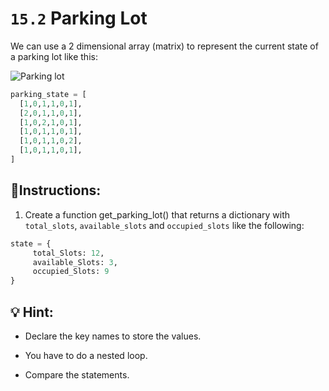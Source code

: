 # `15.2` Parking Lot

We can use a 2 dimensional array (matrix) to represent the current state of a parking lot like this:

![Parking lot](https://storage.googleapis.com/replit/images/1558366147943_71c41e2a3f01564b5bdba6618797af79.pn)

```py
parking_state = [
  [1,0,1,1,0,1],
  [2,0,1,1,0,1],
  [1,0,2,1,0,1],
  [1,0,1,1,0,1],
  [1,0,1,1,0,2],
  [1,0,1,1,0,1],
]
```

## 📝Instructions:

1. Create a function get_parking_lot() that returns a dictionary with `total_slots`, `available_slots` and `occupied_slots` like the following:

```python
state = {
     total_Slots: 12,
     available_Slots: 3,
     occupied_Slots: 9
}
```

## 💡 Hint:

- Declare the key names to store the values.

- You have to do a nested loop.

- Compare the statements.
